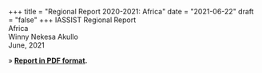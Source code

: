 +++
title = "Regional Report 2020-2021: Africa"
date = "2021-06-22"
draft = "false"
+++
IASSIST Regional Report<br />
Africa<br />
Winny Nekesa Akullo<br />
June, 2021

» **[Report in PDF format](/file/about/africa_regional_report_2020-2021.pdf).**




﻿
